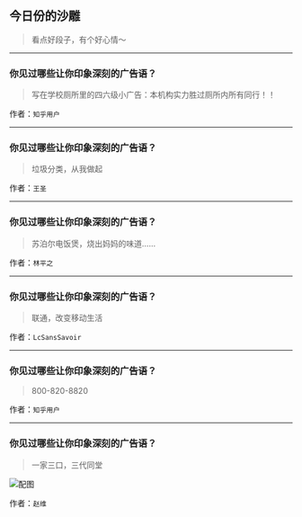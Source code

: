 ## 今日份的沙雕

> 看点好段子，有个好心情～


 
---

### 你见过哪些让你印象深刻的广告语？

> 写在学校厕所里的四六级小广告：本机构实力胜过厕所内所有同行！！


作者：`知乎用户`

---

### 你见过哪些让你印象深刻的广告语？

> 垃圾分类，从我做起


作者：`王圣`

---

### 你见过哪些让你印象深刻的广告语？

> 苏泊尔电饭煲，烧出妈妈的味道……


作者：`林平之`

---

### 你见过哪些让你印象深刻的广告语？

> 联通，改变移动生活


作者：`LcSansSavoir`

---

### 你见过哪些让你印象深刻的广告语？

> 800-820-8820


作者：`知乎用户`

---

### 你见过哪些让你印象深刻的广告语？

> 一家三口，三代同堂



![配图](https://pic3.zhimg.com/48133fff2b1951c070f49779e6dee3ae_b.jpg)


作者：`赵维`